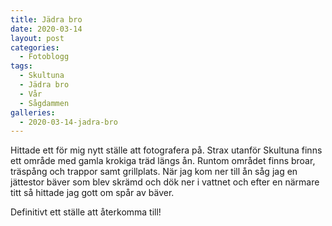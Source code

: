 ```yaml
---
title: Jädra bro
date: 2020-03-14
layout: post
categories:
  - Fotoblogg
tags:
  - Skultuna
  - Jädra bro
  - Vår
  - Sågdammen
galleries:
  - 2020-03-14-jadra-bro
---
```


Hittade ett för mig nytt ställe att fotografera på. Strax utanför Skultuna finns ett område med gamla krokiga träd längs ån. Runtom området finns broar, träspång och trappor samt grillplats. När jag kom ner till ån såg jag en jättestor bäver som blev skrämd och dök ner i vattnet och efter en närmare titt så hittade jag gott om spår av bäver.

Definitivt ett ställe att återkomma till!
